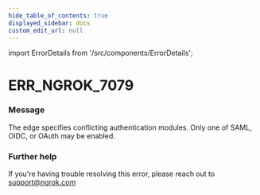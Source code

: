 ```yaml
---
hide_table_of_contents: true
displayed_sidebar: docs
custom_edit_url: null
---
```


import ErrorDetails from '/src/components/ErrorDetails';

# ERR_NGROK_7079

### Message
The edge specifies conflicting authentication modules. Only one of SAML, OIDC, or OAuth may be enabled.

### Further help
If you're having trouble resolving this error, please reach out to [support@ngrok.com](mailto:support@ngrok.com?subject=Help%20with%20ERR_NGROK_7079)

<ErrorDetails error='err_ngrok_7079' />
